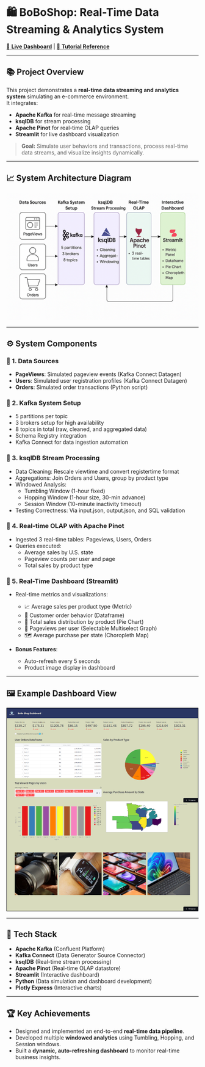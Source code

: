 # 🛍️ BoBoShop: Real-Time Data Streaming & Analytics System

[🚀 **Live Dashboard**](https://boltshops.streamlit.app/?classId=ed1339f6-5561-43f2-b8e5-cd134adcc7d0&assignmentId=45fe71b2-3cfc-4e50-b2f1-64dcf5e1dd1d&submissionId=d867db4f-e866-d942-61cb-e6584c05e6b7) | [🎥 **Tutorial Reference**](https://www.youtube.com/watch?v=pzDXRNcmyfY)

---

## 📚 Project Overview

This project demonstrates a **real-time data streaming and analytics system** simulating an e-commerce environment.  
It integrates:

- **Apache Kafka** for real-time message streaming
- **ksqlDB** for stream processing
- **Apache Pinot** for real-time OLAP queries
- **Streamlit** for live dashboard visualization

> **Goal:** Simulate user behaviors and transactions, process real-time data streams, and visualize insights dynamically.

---

## 📈 System Architecture Diagram

![System Architecture](https://raw.githubusercontent.com/bubblebolt/dads6005-midterm/main/Pics/Flowchart.png)

---

## ⚙️ System Components

### 🔹 1. Data Sources
- **PageViews**: Simulated pageview events (Kafka Connect Datagen)
- **Users**: Simulated user registration profiles (Kafka Connect Datagen)
- **Orders**: Simulated order transactions (Python script)

### 🔹 2. Kafka System Setup
- 5 partitions per topic
- 3 brokers setup for high availability
- 8 topics in total (raw, cleaned, and aggregated data)
- Schema Registry integration
- Kafka Connect for data ingestion automation

### 🔹 3. ksqlDB Stream Processing
- Data Cleaning: Rescale viewtime and convert registertime format
- Aggregations: Join Orders and Users, group by product type
- Windowed Analysis:
  - Tumbling Window (1-hour fixed)
  - Hopping Window (1-hour size, 30-min advance)
  - Session Window (10-minute inactivity timeout)
- Testing Correctness: Via input.json, output.json, and SQL validation

### 🔹 4. Real-time OLAP with Apache Pinot
- Ingested 3 real-time tables: Pageviews, Users, Orders
- Queries executed:
  - Average sales by U.S. state
  - Pageview counts per user and page
  - Total sales by product type

### 🔹 5. Real-Time Dashboard (Streamlit)
- Real-time metrics and visualizations:
  - 📈 Average sales per product type (Metric)
  - 📄 Customer order behavior (Dataframe)
  - 🥧 Total sales distribution by product (Pie Chart)
  - 👀 Pageviews per user (Selectable Multiselect Graph)
  - 🗺️ Average purchase per state (Choropleth Map)

- **Bonus Features**:
  - Auto-refresh every 5 seconds
  - Product image display in dashboard

---

## 🖼️ Example Dashboard View

![Dashboard Example](https://raw.githubusercontent.com/bubblebolt/dads6005-midterm/main/Pics/Picture1.png)

---

## 🧰 Tech Stack

- **Apache Kafka** (Confluent Platform)
- **Kafka Connect** (Data Generator Source Connector)
- **ksqlDB** (Real-time stream processing)
- **Apache Pinot** (Real-time OLAP datastore)
- **Streamlit** (Interactive dashboard)
- **Python** (Data simulation and dashboard development)
- **Plotly Express** (Interactive charts)

---

## 🏆 Key Achievements

- Designed and implemented an end-to-end **real-time data pipeline**.
- Developed multiple **windowed analytics** using Tumbling, Hopping, and Session windows.
- Built a **dynamic, auto-refreshing dashboard** to monitor real-time business insights.
